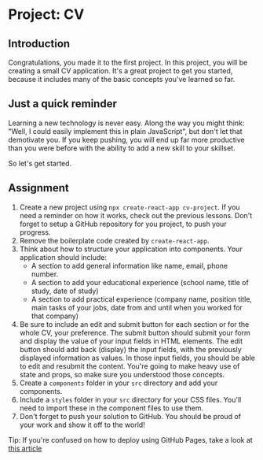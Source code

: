 # Project: CV

## Introduction

Congratulations, you made it to the first project. In this project, you will be creating a small CV application. It's a great project to get you started, because it includes many of the basic concepts you've learned so far.

## Just a quick reminder

Learning a new technology is never easy. Along the way you might think: "Well, I could easily implement this in plain JavaScript", but don't let that demotivate you. If you keep pushing, you will end up far more productive than you were before with the ability to add a new skill to your skillset.

So let's get started.

## Assignment

1. Create a new project using `npx create-react-app cv-project`. If you need a reminder on how it works, check out the previous lessons. Don't forget to setup a GitHub repository for you project, to push your progress.
2. Remove the boilerplate code created by `create-react-app`.
3. Think about how to structure your application into components. Your application should include:
   * A section to add general information like name, email, phone number.
   * A section to add your educational experience \(school name, title of study, date of study\)
   * A section to add practical experience \(company name, position title, main tasks of your jobs, date from and until when you worked for that company\)
4. Be sure to include an edit and submit button for each section or for the whole CV, your preference. The submit button should submit your form and display the value of your input fields in HTML elements. The edit button should add back \(display\) the input fields, with the previously displayed information as values. In those input fields, you should be able to edit and resubmit the content. You're going to make heavy use of state and props, so make sure you understood those concepts.
5. Create a `components` folder in your `src` directory and add your components.
6. Include a `styles` folder in your `src` directory for your CSS files. You'll need to import these in the component files to use them.
7. Don't forget to push your solution to GitHub. You should be proud of your work and show it off to the world!

Tip: If you're confused on how to deploy using GitHub Pages, take a look at [this article](https://blog.usejournal.com/how-to-deploy-your-react-app-into-github-pages-b2c96292b18e)

